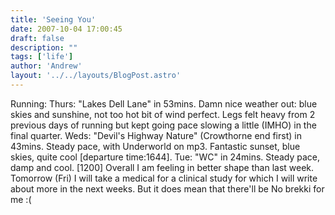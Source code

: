 ```yaml
---
title: 'Seeing You'
date: 2007-10-04 17:00:45
draft: false
description: ""
tags: ['life']
author: 'Andrew'
layout: '../../layouts/BlogPost.astro'
---
```


Running: Thurs: "Lakes Dell Lane" in 53mins. Damn nice weather out: blue skies and sunshine, not too hot bit of wind perfect. Legs felt heavy from 2 previous days of running but kept going pace slowing a little (IMHO) in the final quarter. Weds: "Devil's Highway Nature" (Crowthorne end first) in 43mins. Steady pace, with Underworld on mp3. Fantastic sunset, blue skies, quite cool \[departure time:1644\]. Tue: "WC" in 24mins. Steady pace, damp and cool. \[1200\] Overall I am feeling in better shape than last week. Tomorrow (Fri) I will take a medical for a clinical study for which I will write about more in the next weeks. But it does mean that there'll be No brekki for me :(
